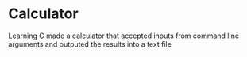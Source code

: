 # Calculator
Learning C made a calculator that accepted inputs from command line arguments and outputed the results into a text file 
